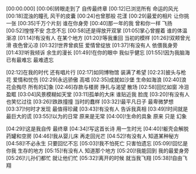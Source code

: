 [00:00.000]
[00:06]转眼走到了 自传最终章
[00:12]已浏览所有 命运的风光
[00:18]混浊的瞳孔 风干的皮囊
[00:24]也曾那般 花漾
[00:29]最爱的相片 让你挑一张
[00:35]千万个片刻 谁在你身旁
[00:40]那一年的我 曾和你一样 飞扬
[00:52]惶惶不安 念念不忘
[00:58]还是得放开双掌
[01:05]掌心曾握着 谁的体温 渐凉
[01:14]!有没有人 在某个地方
[01:20]!等我重回 当初的模样
[01:26]!双颊曾光滑 夜色曾沁凉
[01:32]!世界曾疯狂 爱情曾绽放
[01:37]!有没有人 依偎我身旁
[01:43]!听我倾诉 余生的漫长
[01:49]!在你的眼中 我似乎健忘
[01:55]!因为我脑海 已有最难忘 最难遗忘

[02:12]在我的时代 还有唱片行
[02:17]如同博物馆 装满了希望
[02:23]披头与枪花 爱情和忧伤
[02:29]永远骄傲 高唱
[02:35]成就如沙堡 生命如海浪
[02:40]浪花会掏尽 所有的幻象
[02:46]存款与楼房 挣扎与渴望 散场
[02:58]回忆如窗 冷泪盈眶
[03:04]风景模糊如天堂
[03:11]孤单的大床 谁贴近我 脸庞
[03:20]!有没有人 也笑忆过往
[03:26]!跌跌撞撞 当时的蠢样
[03:32]!最平凡日子 最卑微梦想
[03:37]!何时才发现 最值得珍藏
[03:43]!有没有人 告诉我真相
[03:49]!时间就是 最巨大的谎
[03:55]!以为的日常 原来是无常
[04:00]!生命的具象 原来 只是 幻象

[04:29]!这是我自传 最终章
[04:34]!写这首长诗 用一生时光
[04:40]!躯壳会解脱 药罐和空房
[04:46]!我从婴儿床 再走回光芒
[04:52]!有没有人 知道某种秘方
[04:58]!不必永生 只要回忆不忘
[05:03]!我不怕死亡 只害怕遗忘
[05:09]!回忆是你我 生存的地方
[05:15]!有没有人 知道那个地方
[05:20]!我能回到 我的最爱身旁
[05:26]!儿孙们都忙 就让他们忙
[05:32]!离开的时候 就当我飞翔
[05:38]!自由飞翔